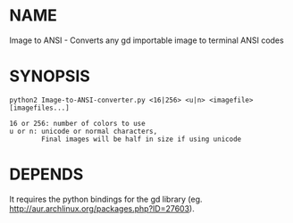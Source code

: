 NAME
====

Image to ANSI - Converts any gd importable image to terminal ANSI codes

SYNOPSIS
========

	python2	Image-to-ANSI-converter.py <16|256> <u|n> <imagefile> [imagefiles...]

	16 or 256: number of colors to use
	u or n: unicode or normal characters,
			Final images will be half in size if using unicode

DEPENDS
=======

It requires the python bindings for the gd library (eg. http://aur.archlinux.org/packages.php?ID=27603).
